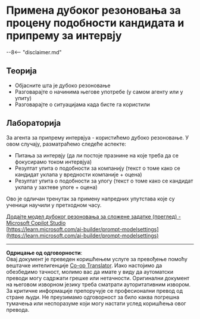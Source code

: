 <!--
CO_OP_TRANSLATOR_METADATA:
{
  "original_hash": "610b0181a64c306bc9a853fd974bc924",
  "translation_date": "2025-10-20T23:00:48+00:00",
  "source_file": "docs/operative-preview/09-deep-reasoning/README.md",
  "language_code": "sr"
}
-->
# Примена дубоког резоновања за процену подобности кандидата и припрему за интервју

--8<-- "disclaimer.md"

## Теорија

- Објасните шта је дубоко резоновање
- Разговарајте о начинима његове употребе (у самом агенту или у упиту)
- Разговарајте о ситуацијама када бисте га користили

## Лабораторија

За агента за припрему интервјуа - користићемо дубоко резоновање. У овом случају, разматраћемо следеће аспекте:

- Питања за интервју (да ли постоје празнине на које треба да се фокусирамо током интервјуа)
- Резултат упита о подобности за компанију (текст о томе како се кандидат уклапа у вредности компаније + оцена)
- Резултат упита о подобности за улогу (текст о томе како се кандидат уклапа у захтеве улоге + оцена)

Ово је одличан тренутак за примену напредних упутстава које су ученици научили у претходном часу.

[Додајте модел дубоког резоновања за сложене задатке (преглед) - Microsoft Copilot Studio](https://learn.microsoft.com/microsoft-copilot-studio/authoring-reasoning-models)  
[https://learn.microsoft.com/ai-builder/prompt-modelsettings](https://learn.microsoft.com/ai-builder/prompt-modelsettings)

---

**Одрицање од одговорности**:  
Овај документ је преведен коришћењем услуге за превођење помоћу вештачке интелигенције [Co-op Translator](https://github.com/Azure/co-op-translator). Иако настојимо да обезбедимо тачност, молимо вас да имате у виду да аутоматски преводи могу садржати грешке или нетачности. Оригинални документ на његовом изворном језику треба сматрати ауторитативним извором. За критичне информације препоручује се професионални превод од стране људи. Не преузимамо одговорност за било каква погрешна тумачења или неспоразуме који могу настати услед коришћења овог превода.